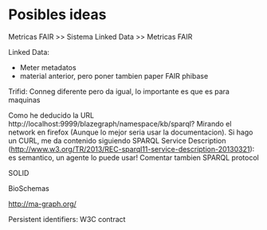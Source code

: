 # Posibles ideas

Metricas FAIR >> Sistema Linked Data >> Metricas FAIR

Linked Data:

* Meter metadatos
* material anterior, pero poner tambien paper FAIR phibase

Trifid: Conneg diferente pero da igual, lo importante es que es para maquinas

Como he deducido la URL http://localhost:9999/blazegraph/namespace/kb/sparql? Mirando el network en firefox (Aunque lo mejor seria usar la documentacion). Si hago un CURL, me da contenido siguiendo SPARQL Service Description (http://www.w3.org/TR/2013/REC-sparql11-service-description-20130321): es semantico, un agente lo puede usar! Comentar tambien SPARQL protocol

SOLID

BioSchemas

http://ma-graph.org/

Persistent identifiers: W3C contract
